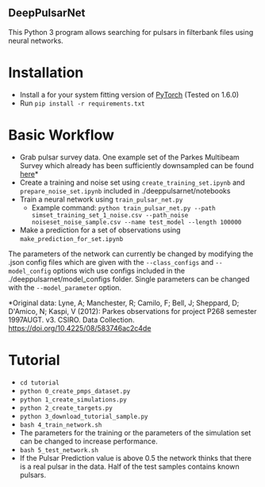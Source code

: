## DeepPulsarNet
 
This Python 3 program allows searching for pulsars in filterbank files using neural networks.

# Installation

* Install a for your system fitting version of [PyTorch](http://github.com) (Tested on 1.6.0)
* Run `pip install -r requirements.txt`


# Basic Workflow

* Grab pulsar survey data. One example set of the Parkes Multibeam Survey which already has been sufficiently downsampled can be found [here](https://uni-bielefeld.sciebo.de/s/LoENwCQgzV8VFMg)\*
* Create a training and noise set using `create_training_set.ipynb` and `prepare_noise_set.ipynb` included in ./deeppulsarnet/notebooks
* Train a neural network using `train_pulsar_net.py`
	* Example command: `python train_pulsar_net.py --path simset_training_set_1_noise.csv --path_noise noiseset_noise_sample.csv --name test_model --length 100000`
* Make a prediction for a set of observations using `make_prediction_for_set.ipynb`

The parameters of the network can currently be changed by modifying the .json config files which are given with the `--class_configs` and `-- model_config` options wich use configs included in the ./deeppulsarnet/model_configs folder. Single parameters can be changed with the `--model_parameter` option.

\*Original data:
Lyne, A; Manchester, R; Camilo, F; Bell, J; Sheppard, D; D'Amico, N; Kaspi, V (2012): Parkes observations for project P268 semester 1997AUGT. v3. CSIRO. Data Collection. https://doi.org/10.4225/08/583746ac2c4de


# Tutorial

* `cd tutorial`
* `python 0_create_pmps_dataset.py`
* `python 1_create_simulations.py`
* `python 2_create_targets.py`
* `python 3_download_tutorial_sample.py`
* `bash 4_train_network.sh`
* The parameters for the training or the parameters of the simulation set can be changed to increase performance.
* `bash 5_test_network.sh`
* If the Pulsar Prediction value is above 0.5 the network thinks that there is a real pulsar in the data. Half of the test samples contains known pulsars.

